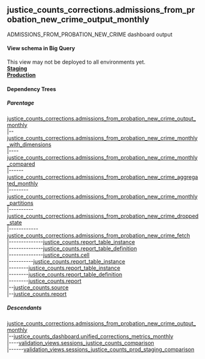 ## justice_counts_corrections.admissions_from_probation_new_crime_output_monthly
ADMISSIONS_FROM_PROBATION_NEW_CRIME dashboard output

#### View schema in Big Query
This view may not be deployed to all environments yet.<br/>
[**Staging**](https://console.cloud.google.com/bigquery?pli=1&p=recidiviz-staging&page=table&project=recidiviz-staging&d=justice_counts_corrections&t=admissions_from_probation_new_crime_output_monthly)
<br/>
[**Production**](https://console.cloud.google.com/bigquery?pli=1&p=recidiviz-123&page=table&project=recidiviz-123&d=justice_counts_corrections&t=admissions_from_probation_new_crime_output_monthly)
<br/>

#### Dependency Trees

##### Parentage
[justice_counts_corrections.admissions_from_probation_new_crime_output_monthly](../justice_counts_corrections/admissions_from_probation_new_crime_output_monthly.md) <br/>
|--[justice_counts_corrections.admissions_from_probation_new_crime_monthly_with_dimensions](../justice_counts_corrections/admissions_from_probation_new_crime_monthly_with_dimensions.md) <br/>
|----[justice_counts_corrections.admissions_from_probation_new_crime_monthly_compared](../justice_counts_corrections/admissions_from_probation_new_crime_monthly_compared.md) <br/>
|------[justice_counts_corrections.admissions_from_probation_new_crime_aggregated_monthly](../justice_counts_corrections/admissions_from_probation_new_crime_aggregated_monthly.md) <br/>
|--------[justice_counts_corrections.admissions_from_probation_new_crime_monthly_partitions](../justice_counts_corrections/admissions_from_probation_new_crime_monthly_partitions.md) <br/>
|----------[justice_counts_corrections.admissions_from_probation_new_crime_dropped_state](../justice_counts_corrections/admissions_from_probation_new_crime_dropped_state.md) <br/>
|------------[justice_counts_corrections.admissions_from_probation_new_crime_fetch](../justice_counts_corrections/admissions_from_probation_new_crime_fetch.md) <br/>
|--------------[justice_counts.report_table_instance](../justice_counts/report_table_instance.md) <br/>
|--------------[justice_counts.report_table_definition](../justice_counts/report_table_definition.md) <br/>
|--------------[justice_counts.cell](../justice_counts/cell.md) <br/>
|----------[justice_counts.report_table_instance](../justice_counts/report_table_instance.md) <br/>
|--------[justice_counts.report_table_instance](../justice_counts/report_table_instance.md) <br/>
|--------[justice_counts.report_table_definition](../justice_counts/report_table_definition.md) <br/>
|--------[justice_counts.report](../justice_counts/report.md) <br/>
|--[justice_counts.source](../justice_counts/source.md) <br/>
|--[justice_counts.report](../justice_counts/report.md) <br/>


##### Descendants
[justice_counts_corrections.admissions_from_probation_new_crime_output_monthly](../justice_counts_corrections/admissions_from_probation_new_crime_output_monthly.md) <br/>
|--[justice_counts_dashboard.unified_corrections_metrics_monthly](../justice_counts_dashboard/unified_corrections_metrics_monthly.md) <br/>
|----[validation_views.sessions_justice_counts_comparison](../validation_views/sessions_justice_counts_comparison.md) <br/>
|------[validation_views.sessions_justice_counts_prod_staging_comparison](../validation_views/sessions_justice_counts_prod_staging_comparison.md) <br/>

